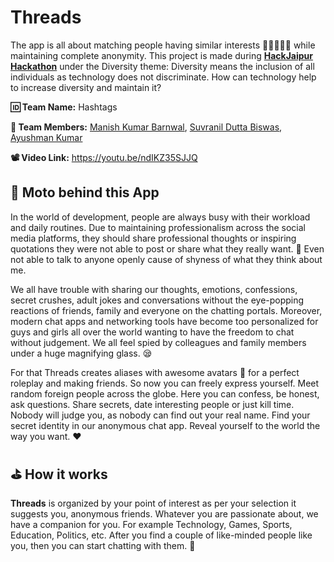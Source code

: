 # Threads
The app is all about matching people having similar interests 👩🏼‍🤝‍🧑🏼 while maintaining complete anonymity. This project is made during **[HackJaipur Hackathon](https://hackjaipur.com/)** under the Diversity theme: Diversity means the inclusion of all individuals as technology does not discriminate. How can technology help to increase diversity and maintain it?

**🆔 Team Name:** Hashtags

**💪 Team Members:** [Manish Kumar Barnwal](https://github.com/imanishbarnwal), [Suvranil Dutta Biswas](https://github.com/neil-dev), [Ayushman Kumar](https://github.com/ayushmankumar7)

**📽 Video Link:** https://youtu.be/ndIKZ35SJJQ

## 🤝 Moto behind this App
In the world of development, people are always busy with their workload and daily routines. Due to maintaining professionalism across the social media platforms, they should share professional thoughts or inspiring quotations they were not able to post or share what they really want. 🤵 Even not able to talk to anyone openly cause of shyness of what they think about me.

We all have trouble with sharing our thoughts, emotions, confessions, secret crushes, adult jokes and conversations without the eye-popping reactions of friends, family and everyone on the chatting portals. Moreover, modern chat apps and networking tools have become too personalized for guys and girls all over the world wanting to have the freedom to chat without judgement. We all feel spied by colleagues and family members under a huge magnifying glass. 😪

For that Threads creates aliases with awesome avatars 🤠 for a perfect roleplay and making friends. So now you can freely express yourself. Meet random foreign people across the globe. Here you can confess, be honest, ask questions. Share secrets, date interesting people or just kill time. Nobody will judge you, as nobody can find out your real name. Find your secret identity in our anonymous chat app. Reveal yourself to the world the way you want. ❤

## ⛳ How it works
**Threads** is organized by your point of interest as per your selection it suggests you, anonymous friends. Whatever you are passionate about, we have a companion for you. For example Technology, Games, Sports, Education, Politics, etc. After you find a couple of like-minded people like you, then you can start chatting with them. 💌

